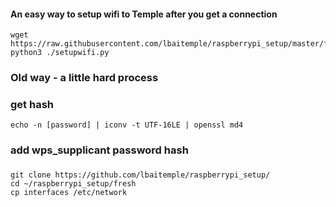 #### An easy way to setup wifi to Temple after you get a connection
```
wget https://raw.githubusercontent.com/lbaitemple/raspberrypi_setup/master/fresh/setupwifi.py
python3 ./setupwifi.py
```

### Old way - a little hard process
### get hash
```
echo -n [password] | iconv -t UTF-16LE | openssl md4
```

### add wps_supplicant password hash


###
```
git clone https://github.com/lbaitemple/raspberrypi_setup/
cd ~/raspberrypi_setup/fresh
cp interfaces /etc/network
```
